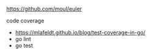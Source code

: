 https://github.com/moul/euler

code coverage
- https://mlafeldt.github.io/blog/test-coverage-in-go/
- go lint
- go test

